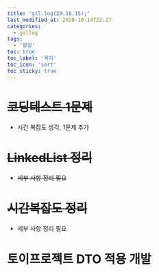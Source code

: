 ```yaml
---
title: "gil.log(20.10.15);"
last_modified_at: 2020-10-14T22:27
categories: 
  - gillog
tags: 
  - '할일'
toc: true
toc_label: '목차'
toc_icon: 'sort'
toc_sticky: true
---
```

# ~~코딩테스트 1문제~~
- 시간 복잡도 생각, 1문제 추가

# ~~**LinkedList 정리**~~
- ~~세부 사항 정리 필요~~

# ~~**시간복잡도 정리**~~
- 세부 사항 정리 필요

# 토이프로젝트 DTO 적용 개발